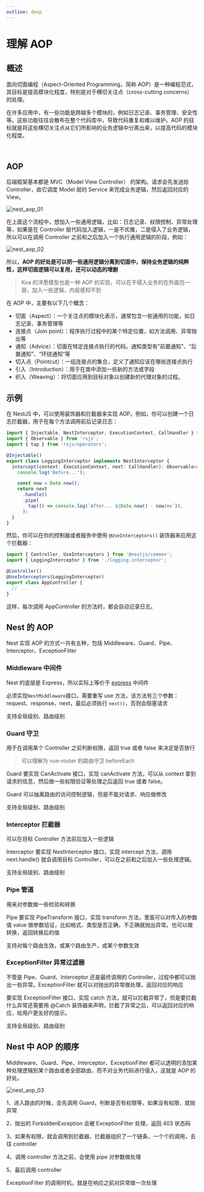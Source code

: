 ```yaml
---
outline: deep
---
```


# 理解 AOP




## 概述

面向切面编程（Aspect-Oriented Programming，简称 AOP）是一种编程范式，其目标是提高模块化程度，特别是对于横切关注点（cross-cutting concerns）的处理。

在许多应用中，有一些功能是跨越多个模块的，例如日志记录、事务管理、安全性等。这些功能往往会散布在整个代码库中，导致代码重复和难以维护。AOP 的目标就是将这些横切关注点从它们所影响的业务逻辑中分离出来，以提高代码的模块化程度。

<br/>

## AOP

后端框架基本都是 MVC（Model View Controller） 的架构。请求会先发送给 Controller，由它调度 Model 层的 Service 来完成业务逻辑，然后返回对应的 View。

![nest_aop_01](../assets/aop_1.webp)

在上面这个流程中，想加入一些通用逻辑，比如：日志记录、权限控制、异常处理等，如果是在 Controller 层代码加入逻辑，一是不优雅，二是侵入了业务逻辑，所以可以在调用 Controller 之前和之后加入一个执行通用逻辑的阶段，例如：

![nest_aop_02](../assets/aop_2.webp)

所以，**AOP 的好处是可以把一些通用逻辑分离到切面中，保持业务逻辑的纯粹性，这样切面逻辑可以复用，还可以动态的增删**

> Koa 的洋葱模型也是一种 AOP 的实现，可以在不侵入业务的在外面包一层，加入一些逻辑，内层感知不到

在 AOP 中，主要有以下几个概念：

- 切面（Aspect）：一个关注点的模块化表示，通常包含一些通用的功能，如日志记录、事务管理等
- 连接点（Join point）：程序执行过程中的某个特定位置，如方法调用、异常抛出等
- 通知（Advice）：切面在特定连接点执行的代码。通知类型有“前置通知”、“后置通知”、“环绕通知”等
- 切入点（Pointcut）：一组连接点的集合，定义了通知应该在哪些连接点执行
- 引入（Introduction）：用于在类中添加一些新的方法或字段
- 织入（Weaving）：将切面应用到目标对象以创建新的代理对象的过程。



## 示例

在 NestJS 中，可以使用装饰器和拦截器来实现 AOP。例如，你可以创建一个日志拦截器，用于在每个方法调用前后记录日志：

```typescript
import { Injectable, NestInterceptor, ExecutionContext, CallHandler } from '@nestjs/common';
import { Observable } from 'rxjs';
import { tap } from 'rxjs/operators';

@Injectable()
export class LoggingInterceptor implements NestInterceptor {
  intercept(context: ExecutionContext, next: CallHandler): Observable<any> {
    console.log('Before...');

    const now = Date.now();
    return next
      .handle()
      .pipe(
        tap(() => console.log(`After... ${Date.now() - now}ms`)),
      );
  }
}
```

然后，你可以在你的控制器或者服务中使用 `@UseInterceptors()` 装饰器来应用这个拦截器：

```typescript
import { Controller, UseInterceptors } from '@nestjs/common';
import { LoggingInterceptor } from './logging.interceptor';

@Controller()
@UseInterceptors(LoggingInterceptor)
export class AppController {
  // ...
}
```

这样，每次调用 AppController 的方法时，都会自动记录日志。



## Nest 的 AOP

Nest 实现 AOP 的方式一共有五种，包括 Middleware、Guard、Pipe、Interceptor、ExceptionFilter



### Middleware 中间件

Nest 的底层是 Express，所以实际上等价于 [express](http://expressjs.com/en/guide/using-middleware.html) 中间件

必须实现`NestMiddleware`接口，需要重写 use 方法，该方法有三个参数：request、response、next，最后必须执行 `next()`，否则会阻塞请求

支持全局级别、路由级别



### Guard 守卫

用于在调用某个 Controller 之前判断权限，返回 true 或者 false 来决定是否放行

> 可以理解为 vue-router 的路由守卫 beforeEach

Guard 要实现 CanActivate 接口，实现 canActivate 方法，可以从 context 拿到请求的信息，然后做一些权限验证等处理之后返回 true 或者 false。

Guard 可以抽离路由的访问控制逻辑，但是不能对请求、响应做修改

支持全局级别、路由级别



### Interceptor 拦截器

可以在目标 Controller 方法前后加入一些逻辑

Interceptor 要实现 NestInterceptor 接口，实现 intercept 方法，调用 next.handle() 就会调用目标 Controller，可以在之前和之后加入一些处理逻辑。

支持全局级别、路由级别



### Pipe 管道

用来对参数做一些检验和转换

Pipe 要实现 PipeTransform 接口，实现 transform 方法，里面可以对传入的参数值 value 做参数验证，比如格式、类型是否正确，不正确就抛出异常。也可以做转换，返回转换后的值

支持对每个路由生效，或某个路由生产，或某个参数生效



### ExceptionFilter 异常过滤器

不管是 Pipe、Guard、Interceptor 还是最终调用的 Controller，过程中都可以抛出一些异常。ExceptionFilter 就可以对抛出的异常做处理，返回对应的响应

要实现 ExceptionFilter 接口，实现 catch 方法，就可以拦截异常了，但是要拦截什么异常还需要用 @Catch 装饰器来声明，拦截了异常之后，可以返回对应的响应，给用户更友好的提示。

支持全局级别、路由级别



## Nest 中 AOP 的顺序

Middleware、Guard、Pipe、Interceptor、ExceptionFilter 都可以透明的添加某种处理逻辑到某个路由或者全部路由，而不对业务代码进行侵入，这就是 AOP 的好处。

![nest_aop_03](../assets/aop_3.webp)

1、进入路由的时候，会先调用 Guard，判断是否有权限等，如果没有权限，就抛异常

2、抛出的 ForbiddenException 会被 ExceptionFilter 处理，返回 403 状态码

3、如果有权限，就会调用到拦截器，拦截器组织了一个链条，一个个的调用，去往 controller

4、调用 controller 方法之前，会使用 pipe 对参数做处理

5、最后调用 controller

ExceptionFilter 的调用时机，就是在响应之前对异常做一次处理
